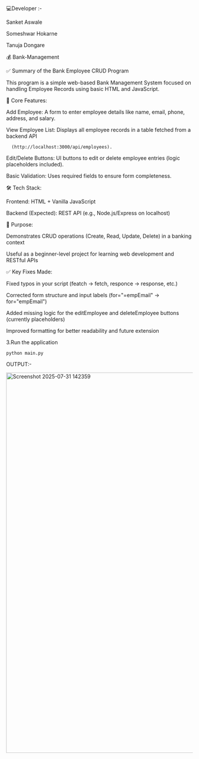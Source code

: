💻Developer :-

Sanket Aswale

Someshwar Hokarne 

Tanuja Dongare
 
 💰 Bank-Management

✅ Summary of the Bank Employee CRUD Program

This program is a simple web-based Bank Management System focused on handling Employee Records using basic HTML and JavaScript.

📌 Core Features:

Add Employee: A form to enter employee details like name, email, phone, address, and salary.

View Employee List: Displays all employee records in a table fetched from a backend API

      (http://localhost:3000/api/employees).

Edit/Delete Buttons: UI buttons to edit or delete employee entries (logic placeholders included).

Basic Validation: Uses required fields to ensure form completeness.

🛠️ Tech Stack:

Frontend: HTML + Vanilla JavaScript

Backend (Expected): REST API (e.g., Node.js/Express on localhost)

🚀 Purpose:

Demonstrates CRUD operations (Create, Read, Update, Delete) in a banking context

Useful as a beginner-level project for learning web development and RESTful APIs

✅ Key Fixes Made:

Fixed typos in your script (featch → fetch, responce → response, etc.)

Corrected form structure and input labels (for="=empEmail" → for="empEmail")

Added missing logic for the editEmployee and deleteEmployee buttons (currently placeholders)

Improved formatting for better readability and future extension

3.Run the application
    
    python main.py

OUTPUT:-

<img width="950" height="1024" alt="Screenshot 2025-07-31 142359" src="https://github.com/user-attachments/assets/8f2ebed7-7361-4fb9-af8e-81d35288b81e" />


    
